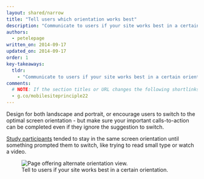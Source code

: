 ```yaml
---
layout: shared/narrow
title: "Tell users which orientation works best"
description: "Communicate to users if your site works best in a certain orientation, but ensure your important calls-to-action can be completed regardless of orientation."
authors:
  - petelepage
written_on: 2014-09-17
updated_on: 2014-09-17
order: 1
key-takeaways:
  tldr: 
    - "Communicate to users if your site works best in a certain orientation, but ensure your important calls-to-action can be completed regardless of orientation."
comments: 
  # NOTE: If the section titles or URL changes the following shortlinks must be updated
  - g.co/mobilesiteprinciple22
---
```


<p class="intro">
  Design for both landscape and portrait, or encourage users to switch to the optimal screen orientation - but make sure your important calls-to-action can be completed even if they ignore the suggestion to switch.
</p>

[Study participants](/web/fundamentals/principles/research-study.html) 
tended to stay in the same screen orientation until something prompted them 
to switch, like trying to read small type or watch a video. 


<div class="clear g-wide--pull-1">
  <div class="">
    <figure class="fluid">
      <img src="images/us-orientation.jpg" srcset="images/us-orientation.jpg 1x, images/us-orientation-2x.jpg 2x" alt="Page offering alternate orientation view.">
      <figcaption>Tell to users if your site works best in a certain orientation.</figcaption>
    </figure>
  </div>

</div>


